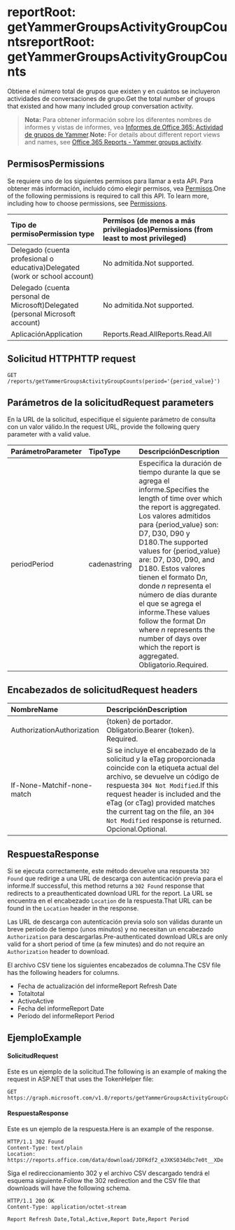 # <a name="reportroot-getyammergroupsactivitygroupcounts"></a><span data-ttu-id="ec400-101">reportRoot: getYammerGroupsActivityGroupCounts</span><span class="sxs-lookup"><span data-stu-id="ec400-101">reportRoot: getYammerGroupsActivityGroupCounts</span></span>

<span data-ttu-id="ec400-102">Obtiene el número total de grupos que existen y en cuántos se incluyeron actividades de conversaciones de grupo.</span><span class="sxs-lookup"><span data-stu-id="ec400-102">Get the total number of groups that existed and how many included group conversation activity.</span></span>

> <span data-ttu-id="ec400-103">**Nota:** Para obtener información sobre los diferentes nombres de informes y vistas de informes, vea [Informes de Office 365: Actividad de grupos de Yammer]((https://support.office.com/client/Yammer-groups-activity-report-94dd92ec-ea73-43c6-b51f-2a11fd78aa31)).</span><span class="sxs-lookup"><span data-stu-id="ec400-103">**Note:** For details about different report views and names, see [Office 365 Reports - Yammer groups activity]((https://support.office.com/client/Yammer-groups-activity-report-94dd92ec-ea73-43c6-b51f-2a11fd78aa31)).</span></span>

## <a name="permissions"></a><span data-ttu-id="ec400-104">Permisos</span><span class="sxs-lookup"><span data-stu-id="ec400-104">Permissions</span></span>

<span data-ttu-id="ec400-p101">Se requiere uno de los siguientes permisos para llamar a esta API. Para obtener más información, incluido cómo elegir permisos, vea [Permisos](../../../concepts/permissions_reference.md).</span><span class="sxs-lookup"><span data-stu-id="ec400-p101">One of the following permissions is required to call this API. To learn more, including how to choose permissions, see [Permissions](../../../concepts/permissions_reference.md).</span></span>

| <span data-ttu-id="ec400-107">Tipo de permiso</span><span class="sxs-lookup"><span data-stu-id="ec400-107">Permission type</span></span>                        | <span data-ttu-id="ec400-108">Permisos (de menos a más privilegiados)</span><span class="sxs-lookup"><span data-stu-id="ec400-108">Permissions (from least to most privileged)</span></span> |
| :------------------------------------- | :--------------------------------------- |
| <span data-ttu-id="ec400-109">Delegado (cuenta profesional o educativa)</span><span class="sxs-lookup"><span data-stu-id="ec400-109">Delegated (work or school account)</span></span>     | <span data-ttu-id="ec400-110">No admitida.</span><span class="sxs-lookup"><span data-stu-id="ec400-110">Not supported.</span></span>                           |
| <span data-ttu-id="ec400-111">Delegado (cuenta personal de Microsoft)</span><span class="sxs-lookup"><span data-stu-id="ec400-111">Delegated (personal Microsoft account)</span></span> | <span data-ttu-id="ec400-112">No admitida.</span><span class="sxs-lookup"><span data-stu-id="ec400-112">Not supported.</span></span>                           |
| <span data-ttu-id="ec400-113">Aplicación</span><span class="sxs-lookup"><span data-stu-id="ec400-113">Application</span></span>                            | <span data-ttu-id="ec400-114">Reports.Read.All</span><span class="sxs-lookup"><span data-stu-id="ec400-114">Reports.Read.All</span></span>                         |

## <a name="http-request"></a><span data-ttu-id="ec400-115">Solicitud HTTP</span><span class="sxs-lookup"><span data-stu-id="ec400-115">HTTP request</span></span>

<!-- { "blockType": "ignored" } --> 

```http
GET /reports/getYammerGroupsActivityGroupCounts(period='{period_value}')
```

## <a name="request-parameters"></a><span data-ttu-id="ec400-116">Parámetros de la solicitud</span><span class="sxs-lookup"><span data-stu-id="ec400-116">Request parameters</span></span>

<span data-ttu-id="ec400-117">En la URL de la solicitud, especifique el siguiente parámetro de consulta con un valor válido.</span><span class="sxs-lookup"><span data-stu-id="ec400-117">In the request URL, provide the following query parameter with a valid value.</span></span>

| <span data-ttu-id="ec400-118">Parámetro</span><span class="sxs-lookup"><span data-stu-id="ec400-118">Parameter</span></span> | <span data-ttu-id="ec400-119">Tipo</span><span class="sxs-lookup"><span data-stu-id="ec400-119">Type</span></span>   | <span data-ttu-id="ec400-120">Descripción</span><span class="sxs-lookup"><span data-stu-id="ec400-120">Description</span></span>                              |
| :-------- | :----- | :--------------------------------------- |
| <span data-ttu-id="ec400-121">period</span><span class="sxs-lookup"><span data-stu-id="ec400-121">Period</span></span>    | <span data-ttu-id="ec400-122">cadena</span><span class="sxs-lookup"><span data-stu-id="ec400-122">string</span></span> | <span data-ttu-id="ec400-123">Especifica la duración de tiempo durante la que se agrega el informe.</span><span class="sxs-lookup"><span data-stu-id="ec400-123">Specifies the length of time over which the report is aggregated.</span></span> <span data-ttu-id="ec400-124">Los valores admitidos para {period_value} son: D7, D30, D90 y D180.</span><span class="sxs-lookup"><span data-stu-id="ec400-124">The supported values for {period_value} are: D7, D30, D90, and D180.</span></span> <span data-ttu-id="ec400-125">Estos valores tienen el formato D*n*, donde *n* representa el número de días durante el que se agrega el informe.</span><span class="sxs-lookup"><span data-stu-id="ec400-125">These values follow the format D*n* where *n* represents the number of days over which the report is aggregated.</span></span> <span data-ttu-id="ec400-126">Obligatorio.</span><span class="sxs-lookup"><span data-stu-id="ec400-126">Required.</span></span> |

## <a name="request-headers"></a><span data-ttu-id="ec400-127">Encabezados de solicitud</span><span class="sxs-lookup"><span data-stu-id="ec400-127">Request headers</span></span>

| <span data-ttu-id="ec400-128">Nombre</span><span class="sxs-lookup"><span data-stu-id="ec400-128">Name</span></span>          | <span data-ttu-id="ec400-129">Descripción</span><span class="sxs-lookup"><span data-stu-id="ec400-129">Description</span></span>               |
| :------------ | :------------------------ |
| <span data-ttu-id="ec400-130">Authorization</span><span class="sxs-lookup"><span data-stu-id="ec400-130">Authorization</span></span> | <span data-ttu-id="ec400-p103">{token} de portador. Obligatorio.</span><span class="sxs-lookup"><span data-stu-id="ec400-p103">Bearer {token}. Required.</span></span> |
| <span data-ttu-id="ec400-133">If-None-Match</span><span class="sxs-lookup"><span data-stu-id="ec400-133">if-none-match</span></span> | <span data-ttu-id="ec400-134">Si se incluye el encabezado de la solicitud y la eTag proporcionada coincide con la etiqueta actual del archivo, se devuelve un código de respuesta `304 Not Modified`.</span><span class="sxs-lookup"><span data-stu-id="ec400-134">If this request header is included and the eTag (or cTag) provided matches the current tag on the file, an `304 Not Modified` response is returned.</span></span> <span data-ttu-id="ec400-135">Opcional.</span><span class="sxs-lookup"><span data-stu-id="ec400-135">Optional.</span></span> |

## <a name="response"></a><span data-ttu-id="ec400-136">Respuesta</span><span class="sxs-lookup"><span data-stu-id="ec400-136">Response</span></span>

<span data-ttu-id="ec400-137">Si se ejecuta correctamente, este método devuelve una respuesta `302 Found` que redirige a una URL de descarga con autenticación previa para el informe.</span><span class="sxs-lookup"><span data-stu-id="ec400-137">If successful, this method returns a `302 Found` response that redirects to a preauthenticated download URL for the report.</span></span> <span data-ttu-id="ec400-138">La URL se encuentra en el encabezado `Location` de la respuesta.</span><span class="sxs-lookup"><span data-stu-id="ec400-138">That URL can be found in the `Location` header in the response.</span></span>

<span data-ttu-id="ec400-139">Las URL de descarga con autenticación previa solo son válidas durante un breve período de tiempo (unos minutos) y no necesitan un encabezado `Authorization` para descargarlas.</span><span class="sxs-lookup"><span data-stu-id="ec400-139">Pre-authenticated download URLs are only valid for a short period of time (a few minutes) and do not require an `Authorization` header to download.</span></span>

<span data-ttu-id="ec400-140">El archivo CSV tiene los siguientes encabezados de columna.</span><span class="sxs-lookup"><span data-stu-id="ec400-140">The CSV file has the following headers for columns.</span></span>

- <span data-ttu-id="ec400-141">Fecha de actualización del informe</span><span class="sxs-lookup"><span data-stu-id="ec400-141">Report Refresh Date</span></span>
- <span data-ttu-id="ec400-142">Total</span><span class="sxs-lookup"><span data-stu-id="ec400-142">total</span></span>
- <span data-ttu-id="ec400-143">Activo</span><span class="sxs-lookup"><span data-stu-id="ec400-143">Active</span></span>
- <span data-ttu-id="ec400-144">Fecha del informe</span><span class="sxs-lookup"><span data-stu-id="ec400-144">Report Date</span></span>
- <span data-ttu-id="ec400-145">Período del informe</span><span class="sxs-lookup"><span data-stu-id="ec400-145">Report Period</span></span>

## <a name="example"></a><span data-ttu-id="ec400-146">Ejemplo</span><span class="sxs-lookup"><span data-stu-id="ec400-146">Example</span></span>

#### <a name="request"></a><span data-ttu-id="ec400-147">Solicitud</span><span class="sxs-lookup"><span data-stu-id="ec400-147">Request</span></span>

<span data-ttu-id="ec400-148">Este es un ejemplo de la solicitud.</span><span class="sxs-lookup"><span data-stu-id="ec400-148">The following is an example of making the request in ASP.NET that uses the TokenHelper file:</span></span>

<!-- {
  "blockType": "request",
  "name": "reportroot_getyammergroupsactivitygroupcounts"
}-->

```http
GET https://graph.microsoft.com/v1.0/reports/getYammerGroupsActivityGroupCounts(period='D7')
```

#### <a name="response"></a><span data-ttu-id="ec400-149">Respuesta</span><span class="sxs-lookup"><span data-stu-id="ec400-149">Response</span></span>

<span data-ttu-id="ec400-150">Este es un ejemplo de la respuesta.</span><span class="sxs-lookup"><span data-stu-id="ec400-150">Here is an example of the response.</span></span>

<!-- { "blockType": "ignored" } --> 

```http
HTTP/1.1 302 Found
Content-Type: text/plain
Location: https://reports.office.com/data/download/JDFKdf2_eJXKS034dbc7e0t__XDe
```

<span data-ttu-id="ec400-151">Siga el redireccionamiento 302 y el archivo CSV descargado tendrá el esquema siguiente.</span><span class="sxs-lookup"><span data-stu-id="ec400-151">Follow the 302 redirection and the CSV file that downloads will have the following schema.</span></span>

<!-- {
  "blockType": "response",
  "truncated": true,
  "@odata.type": "stream"
} -->

```http
HTTP/1.1 200 OK
Content-Type: application/octet-stream

Report Refresh Date,Total,Active,Report Date,Report Period
```
